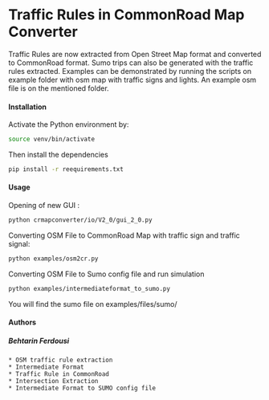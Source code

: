 # Traffic Rules in CommonRoad Map Converter

Traffic Rules are now extracted from Open Street Map format and converted to 
CommonRoad format. Sumo trips can also be generated with the traffic rules 
extracted.
Examples can be demonstrated by running the scripts on example folder with osm 
map with traffic signs and lights. An example osm file is on the mentioned folder.

#### Installation
Activate the Python environment by:
```bash
source venv/bin/activate
```
Then install the dependencies
```bash
pip install -r reequirements.txt
```

#### Usage

Opening of new GUI : 
```bash
python crmapconverter/io/V2_0/gui_2_0.py
```


Converting OSM File to CommonRoad Map with traffic sign and traffic signal:  
```bash
python examples/osm2cr.py
```

Converting OSM File to Sumo config file and run simulation
```bash
python examples/intermediateformat_to_sumo.py
```
You will find the sumo file on examples/files/sumo/

#### Authors

##### Behtarin Ferdousi
    * OSM traffic rule extraction
    * Intermediate Format
    * Traffic Rule in CommonRoad
    * Intersection Extraction
    * Intermediate Format to SUMO config file

